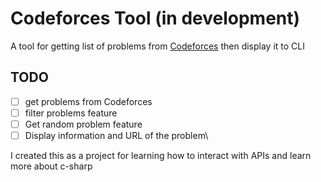 # Codeforces Tool (in development)
A tool for getting list of problems from [Codeforces](https://codeforces.com) then display it to CLI

## TODO
- [ ] get problems from Codeforces
- [ ] filter problems feature
- [ ] Get random problem feature
- [ ] Display information and URL of the problem\

I created this as a project for learning how to interact with APIs and learn more about c-sharp
